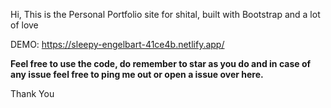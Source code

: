 Hi, This is the Personal Portfolio site for shital, built with Bootstrap and a lot of love

DEMO: https://sleepy-engelbart-41ce4b.netlify.app/

**Feel free to use the code, do remember to star as you do and in case of any issue feel free to ping me out or open a issue over here.**

Thank You
